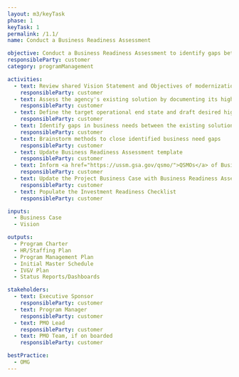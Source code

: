 ```yaml
---
layout: m3/keyTask
phase: 1
keyTask: 1
permalink: /1.1/
name: Conduct a Business Readiness Assessment

objective: Conduct a Business Readiness Assessment to identify gaps between the agency’s existing solution and target end state and manage stakeholders in the process.
responsibleParty: customer
category: programManagement

activities:
  - text: Review shared Vision Statement and Objectives of modernization or migration effort from Phase 0
    responsibleParty: customer
  - text: Assess the agency's existing solution by documenting its high-level capabilities, offerings, challenges, and limitations
    responsibleParty: customer
  - text: Define the target operational end state and draft desired high-level business requirements
    responsibleParty: customer
  - text: Identify gaps in business needs between the existing solution and target end state
    responsibleParty: customer
  - text: Brainstorm methods to close identified business need gaps
    responsibleParty: customer
  - text: Update Business Readiness Assessment template
    responsibleParty: customer
  - text: Inform <a href="https://ussm.gsa.gov/qsmo/">QSMOs</a> of Business Readiness Assessment results
    responsibleParty: customer
  - text: Update the Project Business Case with Business Readiness Assessment results
    responsibleParty: customer
  - text: Populate the Investment Readiness Checklist
    responsibleParty: customer

inputs:
  - Business Case
  - Vision

outputs:
  - Program Charter
  - HR/Staffing Plan
  - Program Management Plan
  - Initial Master Schedule
  - IV&V Plan
  - Status Reports/Dashboards

stakeholders:
  - text: Executive Sponsor
    responsibleParty: customer
  - text: Program Manager
    responsibleParty: customer
  - text: PMO Lead
    responsibleParty: customer
  - text: PMO Team, if on boarded
    responsibleParty: customer

bestPractice:
  - OMG
---
```

